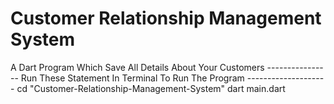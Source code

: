# Customer Relationship Management System
 A Dart Program Which Save All Details About Your Customers
---------------- Run These Statement In Terminal To Run The Program --------------------
cd "Customer-Relationship-Management-System"
dart main.dart